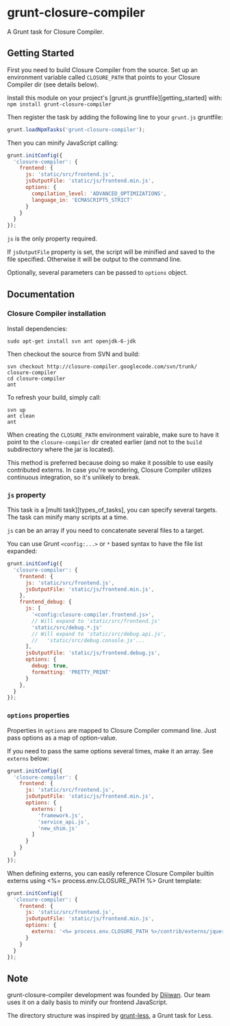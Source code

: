 # grunt-closure-compiler

A Grunt task for Closure Compiler.

## Getting Started

First you need to build Closure Compiler from the source. Set up an environment variable called `CLOSURE_PATH` that points to your Closure Compiler dir (see details below).

Install this module on your project's [grunt.js gruntfile][getting_started] with: `npm install grunt-closure-compiler`

Then register the task by adding the following line to your `grunt.js` gruntfile:
```javascript
grunt.loadNpmTasks('grunt-closure-compiler');
```

Then you can minify JavaScript calling:
```javascript
grunt.initConfig({
  'closure-compiler': {
    frontend: {
      js: 'static/src/frontend.js',
      jsOutputFile: 'static/js/frontend.min.js',
      options: {
        compilation_level: 'ADVANCED_OPTIMIZATIONS',
        language_in: 'ECMASCRIPT5_STRICT'
      }
    }
  }
});
```

`js` is the only property required.

If `jsOutputFile` property is set, the script will be minified and saved to the file specified. Otherwise it will be output to the command line.

Optionally, several parameters can be passed to `options` object.

## Documentation

### Closure Compiler installation

Install dependencies:
```
sudo apt-get install svn ant openjdk-6-jdk
```

Then checkout the source from SVN and build:
```
svn checkout http://closure-compiler.googlecode.com/svn/trunk/ closure-compiler
cd closure-compiler
ant
```

To refresh your build, simply call:
```
svn up
ant clean
ant
```

When creating the `CLOSURE_PATH` environment vairable, make sure to have it point to the `closure-compiler` dir created earlier (and not to the `build` subdirectory where the jar is located).

This method is preferred because doing so make it possible to use easily contributed externs. In case you're wondering, Closure Compiler utilizes continuous integration, so it's unlikely to break.

### `js` property

This task is a [multi task][types_of_tasks], you can specify several targets. The task can minify many scripts at a time.

`js` can be an array if you need to concatenate several files to a target.

You can use Grunt `<config:...>` or `*` based syntax to have the file list expanded:
```javascript
grunt.initConfig({
  'closure-compiler': {
    frontend: {
      js: 'static/src/frontend.js',
      jsOutputFile: 'static/js/frontend.min.js',
    },
    frontend_debug: {
      js: [
        '<config:closure-compiler.frontend.js>',
        // Will expand to 'static/src/frontend.js'
        'static/src/debug.*.js'
        // Will expand to 'static/src/debug.api.js',
        //   'static/src/debug.console.js'...
      ],
      jsOutputFile: 'static/js/frontend.debug.js',
      options: {
        debug: true,
        formatting: 'PRETTY_PRINT'
      }
    },
  }
});
```

### `options` properties

Properties in `options` are mapped to Closure Compiler command line. Just pass options as a map of option-value.

If you need to pass the same options several times, make it an array. See `externs` below:
```javascript
grunt.initConfig({
  'closure-compiler': {
    frontend: {
      js: 'static/src/frontend.js',
      jsOutputFile: 'static/js/frontend.min.js',
      options: {
        externs: [
          'framework.js',
          'service_api.js',
          'new_shim.js'
        ]
      }
    }
  }
});
```

When defining externs, you can easily reference Closure Compiler builtin externs using <%= process.env.CLOSURE_PATH %> Grunt template:
```javascript
grunt.initConfig({
  'closure-compiler': {
    frontend: {
      js: 'static/src/frontend.js',
      jsOutputFile: 'static/js/frontend.min.js',
      options: {
        externs: '<%= process.env.CLOSURE_PATH %>/contrib/externs/jquery-1.7.js'
      }
    }
  }
});
```

## Note

grunt-closure-compiler development was founded by [Dijiwan](http://www.dijiwan.com/). Our team uses it on a daily basis to minify our frontend JavaScript.

The directory structure was inspired by [grunt-less](https://github.com/jharding/grunt-less), a Grunt task for Less.
